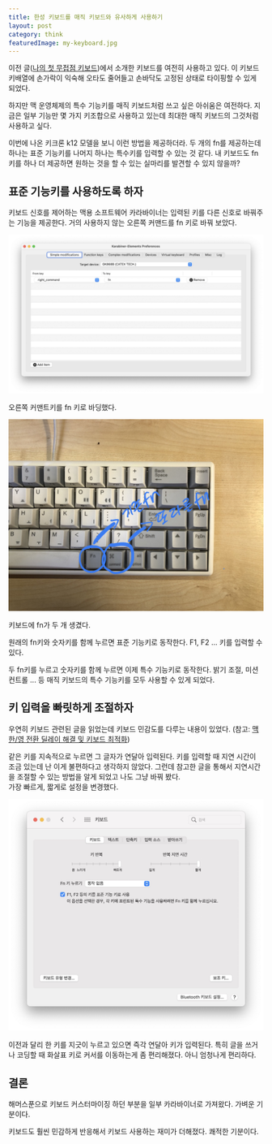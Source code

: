 ```yaml
---
title: 한성 키보드를 매직 키보드와 유사하게 사용하기
layout: post
category: think
featuredImage: my-keyboard.jpg
---
```


이전 글([나의 첫 무접점 키보드](/think/2021/04/29/my-first-capacitive-keyboard.html))에서 소개한 키보드를 여전히 사용하고 있다.
이 키보드 키배열에 손가락이 익숙해 오타도 줄어들고 손바닥도 고정된 상태로 타이핑할 수 있게 되었다.

하지만 맥 운영체제의 특수 기능키를 매직 키보드처럼 쓰고 싶은 아쉬움은 여전하다.
지금은 일부 기능만 몇 가지 키조합으로 사용하고 있는데 최대한 매직 키보드의 그것처럼 사용하고 싶다.

이번에 나온 키크론 k12 모델을 보니 이런 방법을 제공하더라.
두 개의 fn를 제공하는데 하나는 표준 기능키를 나머지 하나는 특수키를 입력할 수 있는 것 같다.
내 키보드도 fn키를 하나 더 제공하면 원하는 것을 할 수 있는 실마리를 발견할 수 있지 않을까?

## 표준 기능키를 사용하도록 하자

키보드 신호를 제어하는 맥용 소프트웨어 카라바이너는 입력된 키를 다른 신호로 바꿔주는 기능을 제공한다.
거의 사용하지 않는 오른쪽 커맨드를 fn 키로 바꿔 보았다.

![karabiner](./karabiner.jpg)

오른쪽 커맨트키를 fn 키로 바딩했다.

![my keyboard](./my-keyboard.jpg)

키보드에 fn가 두 개 생겼다.

원래의 fn키와 숫자키를 함께 누르면 표준 기능키로 동작한다.
F1, F2 ... 키를 입력할 수 있다.

두 fn키를 누르고 숫자키를 함께 누르면 이제 특수 기능키로 동작한다.
밝기 조절, 미션 컨트롤 ... 등 매직 키보드의 특수 기능키를 모두 사용할 수 있게 되었다.

## 키 입력을 빠릿하게 조절하자

우연히 키보드 관련된 글을 읽었는데 키보드 민감도를 다루는 내용이 있었다.
(참고: [맥 한/영 전환 딜레이 해결 및 키보드 최적화](https://brunch.co.kr/@sungchulkang/6?fbclid=IwAR323LGL8O9I8sUDkna1eJBIYjTJql6hkJ1D-BSMAc9KPgEfDmnStx9x3oI))

같은 키를 지속적으로 누르면 그 글자가 연달아 입력된다.
키를 입력할 때 지연 시간이 조금 있는데 난 이게 불편하다고 생각하지 않았다.
그런데 참고한 글을 통해서 지연시간을 조절할 수 있는 방법을 알게 되었고 나도 그냥 바꿔 봤다.  
가장 빠르게, 짧게로 설정을 변경했다.

![settings](./settings.jpg)

이전과 달리 한 키를 지긋이 누르고 있으면 즉각 연달아 키가 입력된다.
특히 글을 쓰거나 코딩할 때 화살표 키로 커서를 이동하는게 좀 편리해졌다.
아니 엄청나게 편리하다.

## 결론

해머스푼으로 키보드 커스터마이징 하던 부분을 일부 카라바이너로 가져왔다. 가벼운 기분이다.

키보드도 훨씬 민감하게 반응해서 키보드 사용하는 재미가 더해졌다. 쾌적한 기분이다.
